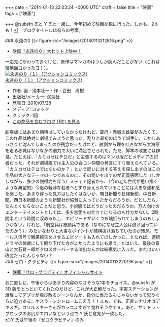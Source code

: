 
+++
date = "2014-01-13 22:03:24 +0000 UTC"
draft = false
title = "映画"
tags = ["映画"]

+++
@subsfn 氏と Y 氏と一緒に、今年初めて映画を観に行った。しかも、2本も！<a href="#f1" name="fn1" title="Y 氏は午後の『ゼログラビティ』のみ">*1</a>　ブログタイトルは彼らの考案。

<div class="section">
    ### 永遠の0
    {{< figure src="/images/20140113212616.png"  >}}<br/>


<ul>
<li><a href="http://www.eienno-zero.jp/">映画『永遠の０』大ヒット上映中！</a></li>
</ul>一応先に断わっておくけど、原作はマンガのほうしか読んだことがない（これは結構面白かったヨ！）。<div class="hatena-asin-detail"><a href="http://www.amazon.co.jp/exec/obidos/ASIN/4575837962/bestylesnet-22/"><img src="http://ecx.images-amazon.com/images/I/51No4J21PML._SL160_.jpg" class="hatena-asin-detail-image" alt="永遠の０（１） (アクションコミックス)" title="永遠の０（１） (アクションコミックス)"/></a><div class="hatena-asin-detail-info"><a href="http://www.amazon.co.jp/exec/obidos/ASIN/4575837962/bestylesnet-22/">永遠の０（１） (アクションコミックス)</a><ul><li><span class="hatena-asin-detail-label">作者:</span> 画・須本壮一・作・百田　尚樹</li><li><span class="hatena-asin-detail-label">出版社/メーカー:</span> 双葉社</li><li><span class="hatena-asin-detail-label">発売日:</span> 2010/07/28</li><li><span class="hatena-asin-detail-label">メディア:</span> コミック</li><li> <span class="hatena-asin-detail-label">クリック</span>: 1回</li><li><a href="http://d.hatena.ne.jp/asin/4575837962/bestylesnet-22" target="_blank">この商品を含むブログ (1件) を見る</a></li></ul></div><div class="hatena-asin-detail-foot"></div></div>劇場版にはあまり期待はしていなかったけれど、空母・赤城の雄姿がみたくて、この作品は絶対に劇場でみようと思った。割りと最初のほうで派手に、しかしあっさりと沈んでしまったのが残念だったけれど、舷側から煙を吐きながら大海原を走る赤城はなかなかの迫力で大いに満足させられた。ただ、脚本の改変には辟易。たとえば、「カミカゼはテロだ」と主張するのはマンガ版だとメディアの記者だった。それが劇場版では主人公の合コン仲間の発言にすり替えられている。「カミカゼはテロではないのか？」という問いに対する答えを探し出すのはこの作品の大きなテーマの一つであるのに、その問いを出すのが正義感面した（しかしながら、多少の説得力を伴う）メディア記者から、（今の老年世代が思い描くような典型的）今風の軽薄な若者へとすり替えられていることには大きな違和感を感じた。あまり穿った見方はしたくはないが、朝日新聞や日経新聞、中日新聞、西日本新聞のような新聞社が協賛に入っていたからだろうか。だとしたら、なんとくだらないことだと思う。小説版ではどうだったのだろうか。万人向けのエンターテイメントとしては、多少恋愛もの仕立てになるのも仕方がない。2時間半という時間に収める以上、エピソードがいくつも端折られてしまうのもしょうがない。けれど、「航空兵は志願兵である（なのになぜ主人公は逃げ回っていたのか？）」みたいなわりと大事なポイントが結構抜け落ちていたのが残念。モールス信号で戦果報告をさせるエピソードも入れてほしかった。となれば、連続ドラマの体裁にして掘り下げた方がよかったようにも思う。とはいえ、最後の景山と大石賢一郎がクロスオーバーする演出なんかは結構気に入った。あれはいい改変だったんじゃない？

</div>
<div class="section">
    ### ゼロ・グラビティ
    {{< figure src="/images/20140113220136.png"  >}}<br/>


<ul>
<li><a href="http://wwws.warnerbros.co.jp/gravity/">映画『ゼロ・グラビティ』オフィシャルサイト</a></li>
</ul>お口直しに、午後からはあまり内容のなさそうな1本をチョイス。@subsfn が 3D 版をとっといてくれたのだけど、これが大正解だった。宇宙ステーションが爆散してデブリが飛び散るシーンなんか、自分に当たるんじゃないかって思うぐらい迫力ある。ケスラーシンドロームこええ！！まぁ、でも、正直シナリオはデキスギ。コワルスキーさんがカッコよすぎて惚れそうやでぇ。あと、サンドラ・ブロックのお尻がエロいなという点で Y 氏と意見が一致した。

</div><div class="footnote">
<a href="#fn1" name="f1" class="footnote-number">*1</a><span class="footnote-delimiter">:</span><span class="footnote-text">Y 氏は午後の『ゼログラビティ』のみ</span>
</div>

